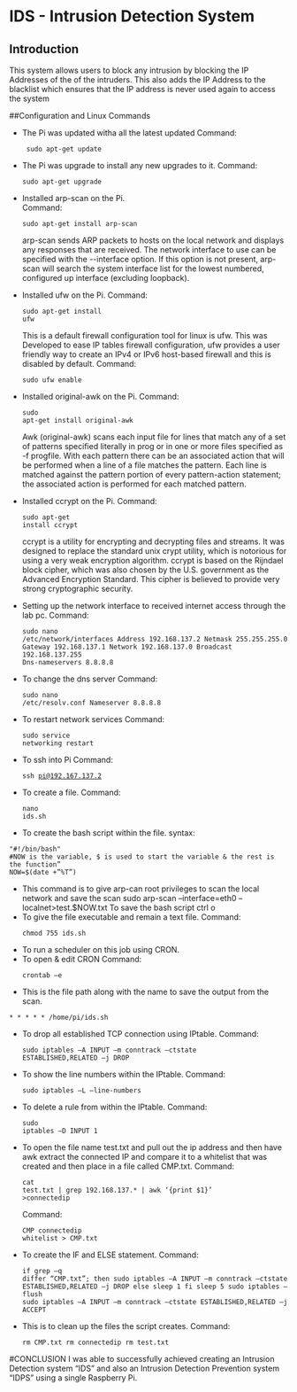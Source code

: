  # IDS - Intrusion Detection System 

## Introduction
This system allows users to block any intrusion by blocking the IP Addresses of the of the intruders. This also adds the IP Address to the blacklist which ensures that the IP address is never used again to access the system

##Configuration and Linux Commands

* The Pi was updated witha all the latest updated
  Command: <pre><code> sudo apt-get update </code></pre>
 
* The Pi was upgrade to install any new upgrades to it.
  Command: <pre><code>sudo apt-get upgrade </code></pre>
* Installed arp-scan on the Pi.  
Command: <pre><code>sudo apt-get install arp-scan </code></pre>
arp-scan sends  ARP packets to hosts on the local network and displays any responses that are received. The network interface to use can be specified with the --interface option. If this option is not present, arp-scan will search the system interface list for the lowest numbered, configured up interface (excluding loopback).
* Installed ufw on the Pi.
Command: <pre><code>sudo apt-get install ufw </code></pre>
This is a default firewall configuration tool for linux is ufw. This was Developed to ease IP tables firewall configuration, ufw provides a user friendly way to create an IPv4 or IPv6 host-based firewall and this is disabled by default.
Command: <pre><code>sudo ufw enable </code></pre>
* Installed original-awk on the Pi.
Command: <pre><code>sudo apt-get install original-awk </code></pre>
Awk (original-awk) scans each input file for lines that match any of a set of patterns specified literally in prog or in one or more files specified as -f progfile. With each pattern there can be an associated action that will be performed when a line of a file matches the pattern. Each line is matched against the pattern portion of every pattern-action statement; the associated action is performed for each matched pattern.
* Installed ccrypt on the Pi.
Command: <pre><code>sudo apt-get install ccrypt </code></pre>
ccrypt is a utility for encrypting and decrypting files and streams. It was designed to replace the standard unix crypt utility, which is notorious for using a very weak encryption algorithm. ccrypt is based on the Rijndael block cipher, which was also chosen by the U.S. government as the Advanced Encryption Standard. This cipher is believed to provide very strong cryptographic security.

* Setting up the network interface to received internet access through the lab pc.
Command: <pre><code>sudo nano /etc/network/interfaces
Address 192.168.137.2
Netmask 255.255.255.0
Gateway 192.168.137.1
Network 192.168.137.0
Broadcast 192.168.137.255
Dns-nameservers 8.8.8.8
</code></pre>
* To change the dns server
Command: <pre><code>sudo nano /etc/resolv.conf
Nameserver 8.8.8.8 </code></pre>
* To restart network services
Command: <pre><code>sudo service networking restart</code></pre>
* To ssh into Pi
Command: <pre><code>ssh pi@192.167.137.2</code></pre>
* To create a file.
Command: <pre><code>nano ids.sh</code></pre>
* To create the bash script within the file.
syntax: 
<pre><code>"#!/bin/bash"
#NOW is the variable, $ is used to start the variable & the rest is the function”
NOW=$(date +”%T”) </code></pre>
* This command is to give arp-can root privileges to scan the local network and save the scan
sudo arp-scan –interface=eth0 –localnet>test.$NOW.txt
To save the bash script
ctrl o 
* To give the file executable and remain a text file.
Command: <pre><code>chmod 755 ids.sh</code></pre>
* To run a scheduler on this job using CRON.
* To open & edit CRON
Command: <pre><code>crontab –e </code></pre>
* This is the file path along with the name to save the output from the scan.
<pre><code>* * * * * /home/pi/ids.sh</code></pre>
* To drop all established TCP connection using IPtable.
Command: <pre><code>sudo iptables –A INPUT –m conntrack –ctstate ESTABLISHED,RELATED –j DROP</code></pre>
* To show the line numbers within the IPtable.
Command: <pre><code>sudo iptables –L –line-numbers</code></pre>
* To delete a rule from within the IPtable.
Command: <pre><code>sudo iptables –D INPUT 1</code></pre>
* To open the file name test.txt and pull out the ip address and then have awk extract the connected IP and compare it to a whitelist that was created and then place in a file called CMP.txt.
Command: <pre><code>cat test.txt | grep 192.168.137.* | awk ‘{print $1}’ >connectedip</code></pre>
Command: <pre><code>CMP connectedip whitelist > CMP.txt</code></pre>
* To create the IF and ELSE statement.
Command: <pre><code>if grep –q differ “CMP.txt”;
	      then 
	     sudo iptables –A INPUT –m conntrack –ctstate ESTABLISHED,RELATED –j DROP
	    else
 	   sleep 1
	  fi
	 sleep 5
sudo iptables –flush
sudo iptables –A INPUT –m conntrack –ctstate ESTABLISHED,RELATED –j ACCEPT</code></pre>
* This is to clean up the files the script creates.
Command: <pre><code>rm CMP.txt
      rm connectedip
      rm test.txt</code></pre>

<!--#PHASE TEST & IDS/IPS

As mention and shown with all the commands in phase 2 how I have configured the IDS and IPS into phases as I learnt each bit of information and complied to make it successful.
<li> I first learnt how to write a basic bash script and make it executable. </li>
2. How to use arp-scan to scan my local network and save the results to a file.
3. How to use CRON to automate and schedule this script.
4. How to create a white list to have IP address or MAC address for later use.
5. How to use CAT to open the save scan and then use GREP to pull IP address line with the use of AWK to pull the IPaddress which is then saved to a file named connectedip.
6. I then use CMP command to compare the connectedip to the whitelist and save the results to a file call CMP.txt
7. This is the final step where I used the IF and ELSE statement to allow all TCP connections IF the connectedip is in the whitelist ELSE drop the connectedip if DIFFER from the whitelist.
8. In this section I then use a command to FLUSH all iptable rules after 5 seconds to allow TCP connections.
All these steps are automated and the actual commands are in PHASE 2 for verification. -->

#CONCLUSION
I was able to successfully achieved creating an Intrusion Detection system “IDS” and also an Intrusion Detection Prevention system “IDPS” using a single Raspberry Pi.  
